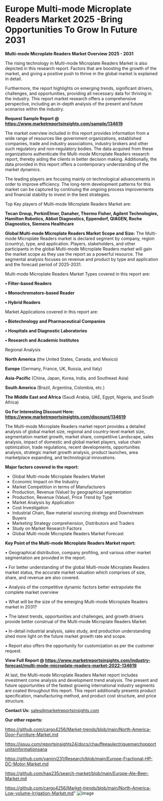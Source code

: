 # Europe Multi-mode Microplate Readers Market 2025 -Bring Opportunities To Grow In Future 2031

<Strong> Multi-mode Microplate Readers Market Overview 2025 - 2031</strong>

The rising technology in Multi-mode Microplate Readers Market is also depicted in this research report. Factors that are boosting the growth of the market, and giving a positive push to thrive in the global market is explained in detail.

Furthermore, the report highlights on emerging trends, significant drivers, challenges, and opportunities, providing all necessary data for thriving in the industry. This report market research offers a comprehensive perspective, including an in-depth analysis of the present and future scenarios within the industry.

<strong>Request Sample Report @ <a href=https://www.marketreportsinsights.com/sample/134619>https://www.marketreportsinsights.com/sample/134619</a></strong>

The market overview included in this report provides information from a wide range of resources like government organizations, established companies, trade and industry associations, industry brokers and other such regulatory and non-regulatory bodies. The data acquired from these organizations authenticate the Multi-mode Microplate Readers research report, thereby aiding the clients in better decision making. Additionally, the data provided in this report offers a contemporary understanding of the market dynamics.

The leading players are focusing mainly on technological advancements in order to improve efficiency. The long-term development patterns for this market can be captured by continuing the ongoing process improvements and financial stability to invest in the best strategies.

Top Key players of Multi-mode Microplate Readers Market are:

<strong>Tecan Group, PerkinElmer, Danaher, Thermo Fisher, Agilent Technologies, Hamilton Robotics, Abbot Diagnostics, Eppendorf, QIAGEN, Roche Diagnostics, Siemens Healthcare</strong>

<strong><b>Global Multi-mode Microplate Readers Market Scope and Size:</b></strong>
The Multi-mode Microplate Readers market is declared segment by company, region (country), type, and application. Players, stakeholders, and other participants in the global Multi-mode Microplate Readers market will gain the market scope as they use the report as a powerful resource. The segmental analysis focuses on revenue and product by type and application and the forecast period of 2025-2031.

Multi-mode Microplate Readers Market Types covered in this report are:

<strong>• Filter-based Readers

• Monochromators-based Reader

• Hybrid Readers</strong>

Market Applications covered in this report are:

<strong>• Biotechnology and Pharmaceutical Companies

• Hospitals and Diagnostic Laboratories

• Research and Academic Institutes</strong> 

Regional Analysis

<strong>North America</strong> (the United States, Canada, and Mexico)

<strong>Europe</strong> (Germany, France, UK, Russia, and Italy)

<strong>Asia-Pacific</strong> (China, Japan, Korea, India, and Southeast Asia)

<strong>South America</strong> (Brazil, Argentina, Colombia, etc.)

<strong>The Middle East and Africa</strong> (Saudi Arabia, UAE, Egypt, Nigeria, and South Africa)

<strong>Go For Interesting Discount Here: <a href=https://www.marketreportsinsights.com/discount/134619>https://www.marketreportsinsights.com/discount/134619</a></strong>

The Multi-mode Microplate Readers market report provides a detailed analysis of global market size, regional and country-level market size, segmentation market growth, market share, competitive Landscape, sales analysis, impact of domestic and global market players, value chain optimization, trade regulations, recent developments, opportunities analysis, strategic market growth analysis, product launches, area marketplace expanding, and technological innovations.

<strong><b>Major factors covered in the report:</b></strong>
<ul>
  <li>Global Multi-mode Microplate Readers Market </li>
  <li>Economic Impact on the Industry</li>
  <li>Market Competition in terms of Manufacturers</li>
  <li>Production, Revenue (Value) by geographical segmentation</li>
  <li>Production, Revenue (Value), Price Trend by Type</li>
  <li>Market Analysis by Application</li>
  <li>Cost Investigation</li>
  <li>Industrial Chain, Raw material sourcing strategy and Downstream Buyers</li>
  <li>Marketing Strategy comprehension, Distributors and Traders</li>
  <li>Study on Market Research Factors</li>
  <li>Global Multi-mode Microplate Readers Market Forecast</li>
</ul>

<strong><b>Key Point of the Multi-mode Microplate Readers Market report:</b></strong>

• Geographical distribution, company profiling, and various other market segmentation are provided in the report.

• For better understanding of the global Multi-mode Microplate Readers market status, the accurate market valuation which comprises of size, share, and revenue are also covered.

• Analysis of the competitive dynamic factors better extrapolate the complete market overview

• What will be the size of the emerging Multi-mode Microplate Readers market in 2031?

• The latest trends, opportunities and challenges, and growth drivers provide better construal of the Multi-mode Microplate Readers Market.

• In-detail industrial analysis, sales study, and production understanding shed more light on the future market growth rate and scope.

• Report also offers the opportunity for customization as per the customer request.

<strong><b>View Full Report @ <a href=https://www.marketreportsinsights.com/industry-forecast/multi-mode-microplate-readers-market-2022-134619>https://www.marketreportsinsights.com/industry-forecast/multi-mode-microplate-readers-market-2022-134619</a></b></strong>


At last, the Multi-mode Microplate Readers Market report includes investment come analysis and development trend analysis. The present and future opportunities of the fastest growing international industry segments are coated throughout this report. This report additionally presents product specification, manufacturing method, and product cost structure, and price structure.

<strong>Contact Us:</strong>
sales@marketreportsinsights.com

<strong>Our other reports:</strong>

<a href=https://github.com/cargo4256/Market-trends/blob/main/North-America-Door-Furniture-Market.md>https://github.com/cargo4256/Market-trends/blob/main/North-America-Door-Furniture-Market.md</a>

<a href=https://issuu.com/reportsinsights24/docs/chauffeeaulectriquemarchopportunitsinformationsana>https://issuu.com/reportsinsights24/docs/chauffeeaulectriquemarchopportunitsinformationsana</a>

<a href=https://github.com/yamini231/Research/blob/main/Europe-Fractional-HP-DC-Motor-Market.md>https://github.com/yamini231/Research/blob/main/Europe-Fractional-HP-DC-Motor-Market.md</a>

<a href=https://github.com/haq235/search-market/blob/main/Europe-Ale-Beer-Market.md>https://github.com/haq235/search-market/blob/main/Europe-Ale-Beer-Market.md</a>

<a href=https://github.com/cargo4256/Market-trends/blob/main/North-America-Low-volume-Irrigation-Market.md>https://github.com/cargo4256/Market-trends/blob/main/North-America-Low-volume-Irrigation-Market.md</a>"
![image](https://github.com/user-attachments/assets/29628b89-d588-40b6-9de2-4ba1c85846e9)

